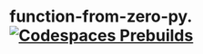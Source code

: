 # function-from-zero-py.  [![Codespaces Prebuilds](https://github.com/kehindetomiwa/function-from-zero-py/actions/workflows/codespaces/create_codespaces_prebuilds/badge.svg)](https://github.com/kehindetomiwa/function-from-zero-py/actions/workflows/codespaces/create_codespaces_prebuilds)